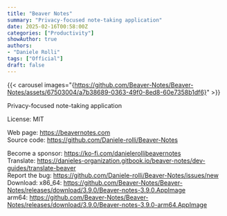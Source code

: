 ```yaml
---
title: "Beaver Notes"
summary: "Privacy-focused note-taking application"
date: 2025-02-16T00:58:00Z
categories: ["Productivity"]
showAuthor: true
authors:
- "Daniele Rolli"
tags: ["Official"]
draft: false
---
```


{{< carousel images="{https://github.com/Beaver-Notes/Beaver-Notes/assets/67503004/a7b38689-0363-49f0-8ed8-60e7358b1df6}" >}}

Privacy-focused note-taking application

License: MIT

Web page: <https://beavernotes.com>  
Source code: <https://github.com/Daniele-rolli/Beaver-Notes>

Become a sponsor: <https://ko-fi.com/danielerollibeavernotes>  
Translate: <https://danieles-organization.gitbook.io/beaver-notes/dev-guides/translate-beaver>  
Report the bug: <https://github.com/Daniele-rolli/Beaver-Notes/issues/new>  
Download:   x86_64: <https://github.com/Beaver-Notes/Beaver-Notes/releases/download/3.9.0/Beaver-notes-3.9.0.AppImage>  
            arm64: <https://github.com/Beaver-Notes/Beaver-Notes/releases/download/3.9.0/Beaver-notes-3.9.0-arm64.AppImage>
